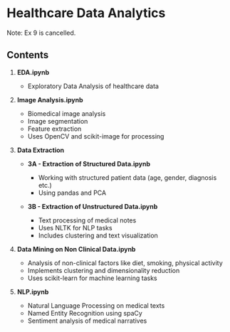 # Healthcare Data Analytics

Note: Ex 9 is cancelled.

## Contents

1. **EDA.ipynb**
   - Exploratory Data Analysis of healthcare data

2. **Image Analysis.ipynb** 
   - Biomedical image analysis
   - Image segmentation
   - Feature extraction
   - Uses OpenCV and scikit-image for processing

3. **Data Extraction**
   - **3A - Extraction of Structured Data.ipynb**
     - Working with structured patient data (age, gender, diagnosis etc.)
     - Using pandas and PCA
   
   - **3B - Extraction of Unstructured Data.ipynb**
     - Text processing of medical notes
     - Uses NLTK for NLP tasks
     - Includes clustering and text visualization

4. **Data Mining on Non Clinical Data.ipynb**
   - Analysis of non-clinical factors like diet, smoking, physical activity
   - Implements clustering and dimensionality reduction
   - Uses scikit-learn for machine learning tasks

5. **NLP.ipynb**
   - Natural Language Processing on medical texts
   - Named Entity Recognition using spaCy
   - Sentiment analysis of medical narratives

